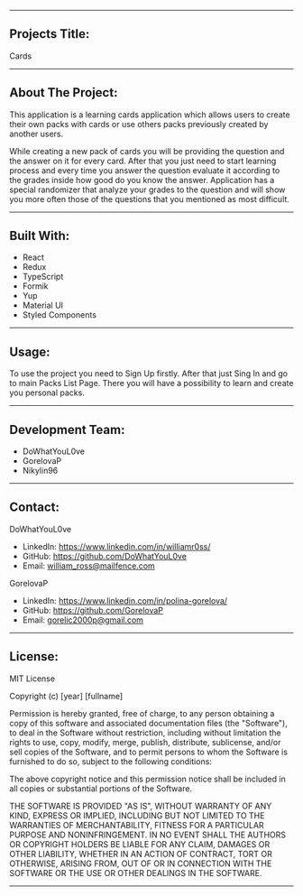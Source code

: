 <hr/>

## Projects Title:

Cards

<hr/>

## About The Project:

This application is a learning cards application which allows users to create their own packs with cards or use others packs previously created by another users.

While creating a new pack of cards you will be providing the question and the answer on it for every card. After that you just need to start learning process and every time you answer the question evaluate it according to the grades inside how good do you know the answer. Application has a special randomizer that analyze your grades to the question and will show you more often those of the questions that you mentioned as most difficult.

<hr/>

## Built With:

- React
- Redux
- TypeScript
- Formik
- Yup
- Material UI
- Styled Components

<hr/>

## Usage:

To use the project you need to Sign Up firstly. After that just Sing In and go to main Packs List Page. There you will have a possibility to learn and create you personal packs.

<hr/>

## Development Team:

- DoWhatYouL0ve
- GorelovaP
- Nikylin96

<hr/>

## Contact:

DoWhatYouL0ve

- LinkedIn: https://www.linkedin.com/in/williamr0ss/
- GitHub: https://github.com/DoWhatYouL0ve
- Email: william_ross@mailfence.com

GorelovaP

- LinkedIn: https://www.linkedin.com/in/polina-gorelova/
- GitHub: https://github.com/GorelovaP
- Email: gorelic2000p@gmail.com
<hr/>

## License:

MIT License

Copyright (c) [year] [fullname]

Permission is hereby granted, free of charge, to any person obtaining a copy
of this software and associated documentation files (the "Software"), to deal
in the Software without restriction, including without limitation the rights
to use, copy, modify, merge, publish, distribute, sublicense, and/or sell
copies of the Software, and to permit persons to whom the Software is
furnished to do so, subject to the following conditions:

The above copyright notice and this permission notice shall be included in all
copies or substantial portions of the Software.

THE SOFTWARE IS PROVIDED "AS IS", WITHOUT WARRANTY OF ANY KIND, EXPRESS OR
IMPLIED, INCLUDING BUT NOT LIMITED TO THE WARRANTIES OF MERCHANTABILITY,
FITNESS FOR A PARTICULAR PURPOSE AND NONINFRINGEMENT. IN NO EVENT SHALL THE
AUTHORS OR COPYRIGHT HOLDERS BE LIABLE FOR ANY CLAIM, DAMAGES OR OTHER
LIABILITY, WHETHER IN AN ACTION OF CONTRACT, TORT OR OTHERWISE, ARISING FROM,
OUT OF OR IN CONNECTION WITH THE SOFTWARE OR THE USE OR OTHER DEALINGS IN THE
SOFTWARE.

<hr/>
